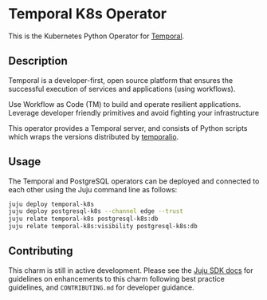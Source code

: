 # Temporal K8s Operator

This is the Kubernetes Python Operator for [Temporal](https://temporal.io/).

## Description

Temporal is a developer-first, open source platform that ensures the successful
execution of services and applications (using workflows).

Use Workflow as Code (TM) to build and operate resilient applications. Leverage
developer friendly primitives and avoid fighting your infrastructure

This operator provides a Temporal server, and consists of Python scripts which
wraps the versions distributed by
[temporalio](https://hub.docker.com/r/temporalio/server).

## Usage

The Temporal and PostgreSQL operators can be deployed and connected to each
other using the Juju command line as follows:

```bash
juju deploy temporal-k8s
juju deploy postgresql-k8s --channel edge --trust
juju relate temporal-k8s postgresql-k8s:db
juju relate temporal-k8s:visibility postgresql-k8s:db
```

## Contributing

This charm is still in active development. Please see the [Juju SDK
docs](https://juju.is/docs/sdk) for guidelines on enhancements to this charm
following best practice guidelines, and `CONTRIBUTING.md` for developer
guidance.
